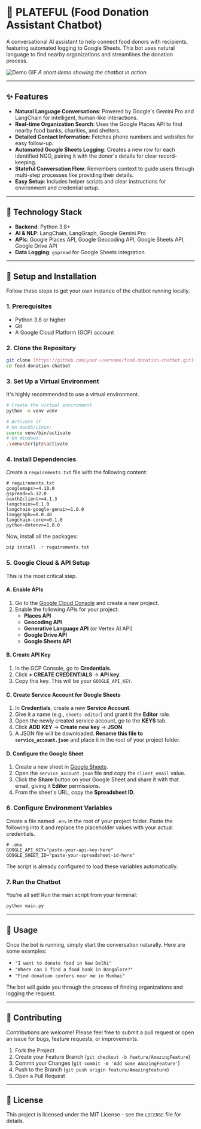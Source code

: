 # 🤖 PLATEFUL (Food Donation Assistant Chatbot)

A conversational AI assistant to help connect food donors with recipients, featuring automated logging to Google Sheets. This bot uses natural language to find nearby organizations and streamlines the donation process.

![Demo GIF](https://your-gif-url-here.com/demo.gif)
*A short demo showing the chatbot in action.*

---

## ✨ Features

-   **Natural Language Conversations**: Powered by Google's Gemini Pro and LangChain for intelligent, human-like interactions.
-   **Real-time Organization Search**: Uses the Google Places API to find nearby food banks, charities, and shelters.
-   **Detailed Contact Information**: Fetches phone numbers and websites for easy follow-up.
-   **Automated Google Sheets Logging**: Creates a new row for each identified NGO, pairing it with the donor's details for clear record-keeping.
-   **Stateful Conversation Flow**: Remembers context to guide users through multi-step processes like providing their details.
-   **Easy Setup**: Includes helper scripts and clear instructions for environment and credential setup.

---

## 🔧 Technology Stack

-   **Backend**: Python 3.8+
-   **AI & NLP**: LangChain, LangGraph, Google Gemini Pro
-   **APIs**: Google Places API, Google Geocoding API, Google Sheets API, Google Drive API
-   **Data Logging**: `gspread` for Google Sheets integration

---

## 🚀 Setup and Installation

Follow these steps to get your own instance of the chatbot running locally.

### 1. Prerequisites

-   Python 3.8 or higher
-   Git
-   A Google Cloud Platform (GCP) account

### 2. Clone the Repository

```bash
git clone [https://github.com/your-username/food-donation-chatbot.git](https://github.com/your-username/food-donation-chatbot.git)
cd food-donation-chatbot
```

### 3. Set Up a Virtual Environment

It's highly recommended to use a virtual environment.

```bash
# Create the virtual environment
python -m venv venv

# Activate it
# On macOS/Linux:
source venv/bin/activate
# On Windows:
.\venv\Scripts\activate
```

### 4. Install Dependencies

Create a `requirements.txt` file with the following content:

```text
# requirements.txt
googlemaps>=4.10.0
gspread>=5.12.0
oauth2client>=4.1.3
langchain>=0.1.0
langchain-google-genai>=1.0.0
langgraph>=0.0.40
langchain-core>=0.1.0
python-dotenv>=1.0.0
```

Now, install all the packages:
```bash
pip install -r requirements.txt
```

### 5. Google Cloud & API Setup

This is the most critical step.

#### **A. Enable APIs**
1.  Go to the [Google Cloud Console](https://console.cloud.google.com/) and create a new project.
2.  Enable the following APIs for your project:
    -   **Places API**
    -   **Geocoding API**
    -   **Generative Language API** (or Vertex AI API)
    -   **Google Drive API**
    -   **Google Sheets API**

#### **B. Create API Key**
1.  In the GCP Console, go to **Credentials**.
2.  Click **+ CREATE CREDENTIALS** -> **API key**.
3.  Copy this key. This will be your `GOOGLE_API_KEY`.

#### **C. Create Service Account for Google Sheets**
1.  In **Credentials**, create a new **Service Account**.
2.  Give it a name (e.g., `sheets-editor`) and grant it the **Editor** role.
3.  Open the newly created service account, go to the **KEYS** tab.
4.  Click **ADD KEY** -> **Create new key** -> **JSON**.
5.  A JSON file will be downloaded. **Rename this file to `service_account.json`** and place it in the root of your project folder.

#### **D. Configure the Google Sheet**
1.  Create a new sheet in [Google Sheets](https://sheets.google.com/).
2.  Open the `service_account.json` file and copy the `client_email` value.
3.  Click the **Share** button on your Google Sheet and share it with that email, giving it **Editor** permissions.
4.  From the sheet's URL, copy the **Spreadsheet ID**.

### 6. Configure Environment Variables

Create a file named `.env` in the root of your project folder. Paste the following into it and replace the placeholder values with your actual credentials.

```text
# .env
GOOGLE_API_KEY="paste-your-api-key-here"
GOOGLE_SHEET_ID="paste-your-spreadsheet-id-here"
```

The script is already configured to load these variables automatically.

### 7. Run the Chatbot

You're all set! Run the main script from your terminal:
```bash
python main.py
```

---

## 💬 Usage

Once the bot is running, simply start the conversation naturally. Here are some examples:

-   `"I want to donate food in New Delhi"`
-   `"Where can I find a food bank in Bangalore?"`
-   `"Find donation centers near me in Mumbai"`

The bot will guide you through the process of finding organizations and logging the request.

---

## 🤝 Contributing

Contributions are welcome! Please feel free to submit a pull request or open an issue for bugs, feature requests, or improvements.

1.  Fork the Project
2.  Create your Feature Branch (`git checkout -b feature/AmazingFeature`)
3.  Commit your Changes (`git commit -m 'Add some AmazingFeature'`)
4.  Push to the Branch (`git push origin feature/AmazingFeature`)
5.  Open a Pull Request

---

## 📄 License

This project is licensed under the MIT License - see the `LICENSE` file for details.
